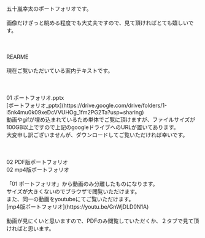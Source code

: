 <br>
<br>
五十嵐幸太のポートフォリオです。<br>
<br>
画像だけざっと眺める程度でも大丈夫ですので、見て頂ければとても嬉しいです。<br>
<br>
<br>
<br>
REARME<br>
<br>
現在ご覧いただいている案内テキストです。<br>
<br>
<br>
<br>
01 ポートフォリオ.pptx<br>
 [ポートフォリオ_pptx](https://drive.google.com/drive/folders/1-i5nk4mu0k09xeDcVVUHOg_1fm2PG2Ta?usp=sharing)  <br>
動画やgifが埋め込まれているため単体でご覧に頂けますが、ファイルサイズが100GB以上ですので上記のgoogleドライブへのURLが置いてあります。<br>
大変申し訳ございませんが、ダウンロードしてご覧いただければ幸いです。<br>
<br>
<br>
<br>
02 PDF版ポートフォリオ<br>
02 mp4版ポートフォリオ<br>
<br>
「01 ポートフォリオ」から動画のみ分離したものになります。<br>
サイズが大きくないのでブラウザで閲覧いただけます。<br>
また、同一の動画をyoutubeにてご覧いただけます。<br>
[mp4版ポートフォリオ](https://youtu.be/GnWjDLD0N1A) <br>
<br>
動画が見にくいと思いますので、PDFのみ閲覧していただくか、２タブで見て頂ければと思います。<br>
